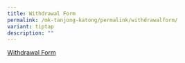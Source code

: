 ```yaml
---
title: Withdrawal Form
permalink: /mk-tanjong-katong/permalink/withdrawalform/
variant: tiptap
description: ""
---
```

<p><a href="https://go.gov.sg/withdrawalmktkps" rel="noopener noreferrer nofollow" target="_blank">Withdrawal Form</a>
</p>